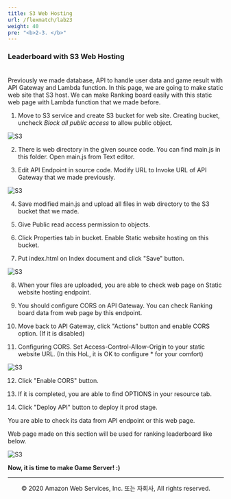```yaml
---
title: S3 Web Hosting
url: /flexmatch/lab23
weight: 40
pre: "<b>2-3. </b>"
---
```


### Leaderboard with S3 Web Hosting<br/><br/>

Previously we made database, API to handle user data and game result with API Gateway and Lambda function.
In this page, we are going to make static web site that S3 host. We can make Ranking board easily with this static web page with Lambda function that we made before.

1. Move to S3 service and create S3 bucket for web site. Creating bucket, uncheck *Block all public access* to allow public object.

![S3](../../images/flexmatch/lab23/S3-1[en].png)

2. There is web directory in the given source code. You can find main.js in this folder. Open main.js from Text editor. 

3. Edit API Endpoint in source code. Modify URL to Invoke URL of API Gateway that we made previously.

![S3](../../images/flexmatch/lab23/S3-2.png)

4. Save modified main.js and upload all files in web directory to the S3 bucket that we made.

5. Give Public read access permission to objects.

6. Click Properties tab in bucket. Enable Static website hosting on this bucket.

7. Put index.html on Index document and click "Save" button.

![S3](../../images/flexmatch/lab23/S3-4[en].png)

8. When your files are uploaded, you are able to check web page on Static website hosting endpoint.

9. You should configure CORS on API Gateway. You can check Ranking board data from web page by this endpoint.

10. Move back to API Gateway, click "Actions" button and enable CORS option. (If it is disabled)

11. Configuring CORS. Set Access-Control-Allow-Origin to your static website URL. (In this HoL, it is OK to configure * for your comfort)

![S3](../../images/flexmatch/lab23/S3-5[en].png)

12. Click "Enable CORS" button.

13. If it is completed, you are able to find OPTIONS in your resource tab.

14. Click "Deploy API" button to deploy it prod stage.

You are able to check its data from API endpoint or this web page.

Web page made on this section will be used for ranking leaderboard like below.

![S3](../../images/flexmatch/lab23/S3-6.png)

**Now, it is time to make Game Server! :)**

---
<p align="center">
© 2020 Amazon Web Services, Inc. 또는 자회사, All rights reserved.
</p>
